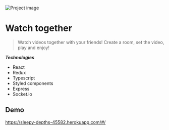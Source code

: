 ![Project image](https://i.ibb.co/J3DBrPH/zdjontko.png)

# Watch together

> Watch videos together with your friends!
> Create a room, set the video, play and enjoy!

***Technologies***

- React
- Redux
- Typescript
- Styled components
- Express
- Socket.io

## Demo
https://sleepy-depths-45582.herokuapp.com/#/